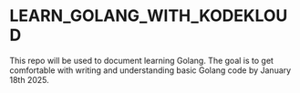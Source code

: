 # LEARN_GOLANG_WITH_KODEKLOUD
This repo will be used to document learning Golang. The goal is to get comfortable with writing  and understanding basic Golang code by January 18th 2025.
